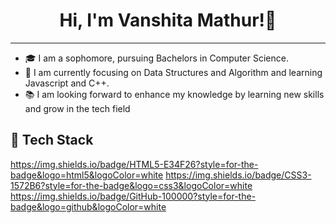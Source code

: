 <h1 align="center">Hi, I'm Vanshita Mathur!👋 </h1>

---

- 🎓 I am a sophomore, pursuing Bachelors in Computer Science.
- 👀 I am currently focusing on Data Structures and Algorithm and learning Javascript and C++.
- 📚 I am looking forward to enhance my knowledge by learning new skills and grow in the tech field

## 🥞 Tech Stack
https://img.shields.io/badge/HTML5-E34F26?style=for-the-badge&logo=html5&logoColor=white https://img.shields.io/badge/CSS3-1572B6?style=for-the-badge&logo=css3&logoColor=white https://img.shields.io/badge/GitHub-100000?style=for-the-badge&logo=github&logoColor=white
